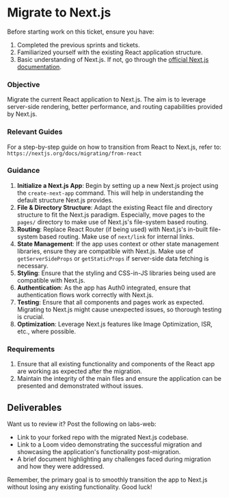 # Migrate to Next.js

Before starting work on this ticket, ensure you have:

1. Completed the previous sprints and tickets.
2. Familiarized yourself with the existing React application structure.
3. Basic understanding of Next.js. If not, go through the [official Next.js documentation](https://nextjs.org/docs/getting-started).

### Objective

Migrate the current React application to Next.js. The aim is to leverage server-side rendering, better performance, and routing capabilities provided by Next.js.

### Relevant Guides

For a step-by-step guide on how to transition from React to Next.js, refer to: `https://nextjs.org/docs/migrating/from-react`

### Guidance

1. **Initialize a Next.js App**: Begin by setting up a new Next.js project using the `create-next-app` command. This will help in understanding the default structure Next.js provides.
2. **File & Directory Structure**: Adapt the existing React file and directory structure to fit the Next.js paradigm. Especially, move pages to the `pages/` directory to make use of Next.js's file-system based routing.
3. **Routing**: Replace React Router (if being used) with Next.js's in-built file-system based routing. Make use of `next/link` for internal links.
4. **State Management**: If the app uses context or other state management libraries, ensure they are compatible with Next.js. Make use of `getServerSideProps` or `getStaticProps` if server-side data fetching is necessary.
5. **Styling**: Ensure that the styling and CSS-in-JS libraries being used are compatible with Next.js.
6. **Authentication**: As the app has Auth0 integrated, ensure that authentication flows work correctly with Next.js.
7. **Testing**: Ensure that all components and pages work as expected. Migrating to Next.js might cause unexpected issues, so thorough testing is crucial.
8. **Optimization**: Leverage Next.js features like Image Optimization, ISR, etc., where possible.

### Requirements

1. Ensure that all existing functionality and components of the React app are working as expected after the migration.
2. Maintain the integrity of the main files and ensure the application can be presented and demonstrated without issues.

## Deliverables 

Want us to review it? Post the following on labs-web:

- Link to your forked repo with the migrated Next.js codebase.
- Link to a Loom video demonstrating the successful migration and showcasing the application's functionality post-migration.
- A brief document highlighting any challenges faced during migration and how they were addressed.

Remember, the primary goal is to smoothly transition the app to Next.js without losing any existing functionality. Good luck!
